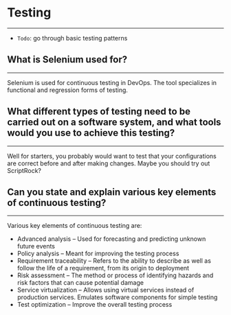 # Testing
---

- `Todo`: go through basic testing patterns

## What is Selenium used for?
---
Selenium is used for continuous testing in DevOps. The tool specializes in functional and regression forms of testing.

## What different types of testing need to be carried out on a software system, and what tools would you use to achieve this testing?
---
Well for starters, you probably would want to test that your configurations are correct before and after making changes. Maybe you should try out ScriptRock?

## Can you state and explain various key elements of continuous testing?
---
Various key elements of continuous testing are:

- Advanced analysis – Used for forecasting and predicting unknown future events
- Policy analysis – Meant for improving the testing process
- Requirement traceability – Refers to the ability to describe as well as follow the life of a requirement, from its origin to deployment
- Risk assessment – The method or process of identifying hazards and risk factors that can cause potential damage
- Service virtualization – Allows using virtual services instead of production services. Emulates software components for simple testing
- Test optimization – Improve the overall testing process

